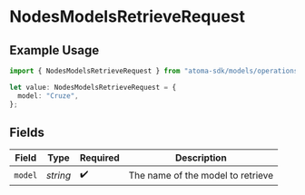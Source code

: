 # NodesModelsRetrieveRequest

## Example Usage

```typescript
import { NodesModelsRetrieveRequest } from "atoma-sdk/models/operations";

let value: NodesModelsRetrieveRequest = {
  model: "Cruze",
};
```

## Fields

| Field                             | Type                              | Required                          | Description                       |
| --------------------------------- | --------------------------------- | --------------------------------- | --------------------------------- |
| `model`                           | *string*                          | :heavy_check_mark:                | The name of the model to retrieve |